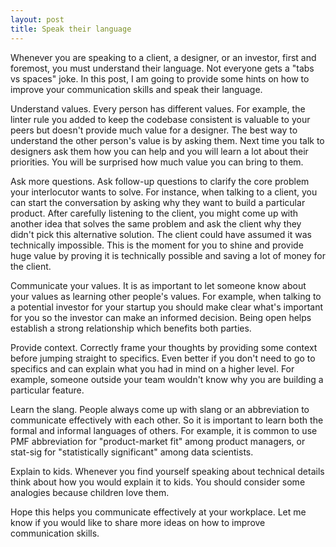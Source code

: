 ```yaml
---
layout: post
title: Speak their language
---
```


Whenever you are speaking to a client, a designer, or an investor, first and foremost, you must understand their language. Not everyone gets a "tabs vs spaces" joke. In this post, I am going to provide some hints on how to improve your communication skills and speak their language.

Understand values. Every person has different values. For example, the linter rule you added to keep the codebase consistent is valuable to your peers but doesn't provide much value for a designer. The best way to understand the other person's value is by asking them. Next time you talk to designers ask them how you can help and you will learn a lot about their priorities. You will be surprised how much value you can bring to them.

Ask more questions. Ask follow-up questions to clarify the core problem your interlocutor wants to solve. For instance, when talking to a client, you can start the conversation by asking why they want to build a particular product. After carefully listening to the client, you might come up with another idea that solves the same problem and ask the client why they didn't pick this alternative solution. The client could have assumed it was technically impossible. This is the moment for you to shine and provide huge value by proving it is technically possible and saving a lot of money for the client.

Communicate your values. It is as important to let someone know about your values as learning other people's values. For example, when talking to a potential investor for your startup you should make clear what's important for you so the investor can make an informed decision. Being open helps establish a strong relationship which benefits both parties.

Provide context. Correctly frame your thoughts by providing some context before jumping straight to specifics. Even better if you don't need to go to specifics and can explain what you had in mind on a higher level. For example, someone outside your team wouldn't know why you are building a particular feature.

Learn the slang. People always come up with slang or an abbreviation to communicate effectively with each other. So it is important to learn both the formal and informal languages of others. For example, it is common to use PMF abbreviation for "product-market fit" among product managers, or stat-sig for "statistically significant" among data scientists.

Explain to kids. Whenever you find yourself speaking about technical details think about how you would explain it to kids. You should consider some analogies because children love them.

Hope this helps you communicate effectively at your workplace. Let me know if you would like to share more ideas on how to improve communication skills.
